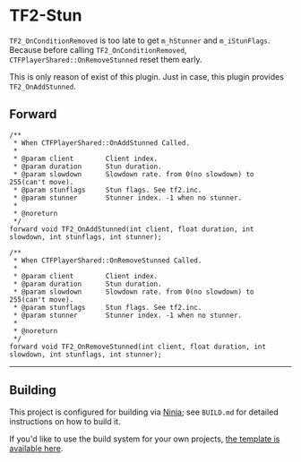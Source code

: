 # TF2-Stun
`TF2_OnConditionRemoved` is too late to get `m_hStunner` and `m_iStunFlags`.
Because before calling `TF2_OnConditionRemoved`, `CTFPlayerShared::OnRemoveStunned` reset them early.

This is only reason of exist of this plugin. Just in case, this plugin provides `TF2_OnAddStunned`.

## Forward
```
/**
 * When CTFPlayerShared::OnAddStunned Called.
 * 
 * @param client        Client index.
 * @param duration      Stun duration.
 * @param slowdown      Slowdown rate. from 0(no slowdown) to 255(can't move).
 * @param stunflags     Stun flags. See tf2.inc.
 * @param stunner       Stunner index. -1 when no stunner.
 * 
 * @noreturn
 */
forward void TF2_OnAddStunned(int client, float duration, int slowdown, int stunflags, int stunner);

/**
 * When CTFPlayerShared::OnRemoveStunned Called.
 * 
 * @param client        Client index.
 * @param duration      Stun duration.
 * @param slowdown      Slowdown rate. from 0(no slowdown) to 255(can't move).
 * @param stunflags     Stun flags. See tf2.inc.
 * @param stunner       Stunner index. -1 when no stunner.
 * 
 * @noreturn
 */
forward void TF2_OnRemoveStunned(int client, float duration, int slowdown, int stunflags, int stunner);
```

----

## Building

This project is configured for building via [Ninja][]; see `BUILD.md` for detailed
instructions on how to build it.

If you'd like to use the build system for your own projects,
[the template is available here](https://github.com/nosoop/NinjaBuild-SMPlugin).

[Ninja]: https://ninja-build.org/
